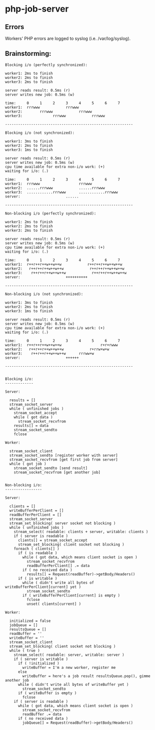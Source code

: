 # php-job-server

## Errors

Workers' PHP errors are logged to syslog (i.e. /var/log/syslog).

## Brainstorming:

    Blocking i/o (perfectly synchronized):

    worker1: 2ms to finish
    worker2: 2ms to finish
    worker3: 2ms to finish

    server reads result: 0.5ms (r)
    server writes new job: 0.5ms (w)

    time:     0     1     2     3     4     5     6     7
    worker1:  rrrwww            rrrwww
    worker2:        rrrwww            rrrwww
    worker3:              rrrwww            rrrwww

    -----------------------------------------------------------

    Blocking i/o (not synchronized):

    worker1: 3ms to finish
    worker2: 2ms to finish
    worker3: 1ms to finish

    server reads result: 0.5ms (r)
    server writes new job: 0.5ms (w)
    cpu time available for extra non-i/o work: (+)
    waiting for i/o: (.)

    time:     0     1     2     3     4     5     6     7
    worker1:  rrrwww                  rrrwww
    worker2:  ......rrrwww            ......rrrwww
    worker3:  ............rrrwww      ............rrrwww
    server:                     ......

    -----------------------------------------------------------

    Non-blocking i/o (perfectly synchronized):

    worker1: 2ms to finish
    worker2: 2ms to finish
    worker3: 2ms to finish

    server reads result: 0.5ms (r)
    server writes new job: 0.5ms (w)
    cpu time available for extra non-i/o work: (+)
    waiting for i/o: (.)

    time:     0     1     2     3     4     5     6     7
    worker1:  r++r++r++w++w++w            r++r++r++w++w++w
    worker2:   r++r++r++w++w++w            r++r++r++w++w++w
    worker3:    r++r++r++w++w++w            r++r++r++w++w++w
    server:                     ++++++++++

    -----------------------------------------------------------

    Non-blocking i/o (not synchronized):

    worker1: 3ms to finish
    worker2: 2ms to finish
    worker3: 1ms to finish

    server reads result: 0.5ms (r)
    server writes new job: 0.5ms (w)
    cpu time available for extra non-i/o work: (+)
    waiting for i/o: (.)

    time:     0     1     2     3     4     5     6     7
    worker1:  r++r++r++w++w++w                  r+r+rwww
    worker2:   r++r++r++w++w++w            r+rrw+w+w
    worker3:    r++r++r++w++w++w      rrrww+w
    server:                     ++++++

    -----------------------------------------------------------


    Blocking i/o:
    -------------

    Server:

      results = []
      stream_socket_server
      while ( unfinished jobs )
        stream_socket_accept
        while ( got data )
          stream_socket_recvfrom
        results[] = data
        stream_socket_sendto
        fclose

    Worker:

      stream_socket_client
      stream_socket_sendto [register worker with server]
      stream_socket_recvfrom [get first job from server]
      while ( got job )
        stream_socket_sendto [send result]
        stream_socket_recvfrom [get another job]


    Non-blocking i/o:
    -----------------

    Server:

      clients = []
      writeBufferPerClient = []
      readBufferPerClient = []
      stream_socket_server
      stream_set_blocking( server socket not blocking )
      while ( unfinished jobs )
        stream_select( readable: clients + server, writable: clients )
        if ( server is readable )
          clients[] = stream_socket_accept
          stream_set_blocking( client socket not blocking )
        foreach ( clients[] )
          if ( is readable )
            while ( got data, which means client socket is open )
              stream_socket_recvfrom
              readBufferPerClient[] .= data
            if ( no received data )
              results[] = Request(readBuffer)->getBody/Headers()
          if ( is writable )
            while ( didn't write all bytes of writeBufferPerClient[current] yet )
              stream_socket_sendto
            if ( writeBufferPerClient[current] is empty )
              fclose
              unset( clients[current] )

    Worker:

      initialized = false
      jobQueue = []
      resultsQueue = []
      readBuffer = ''
      writeBuffer = ''
      stream_socket_client
      stream_set_blocking( client socket not blocking )
      while ( true )
        stream_select( readable: server, writable: server )
        if ( server is writable )
          if ( !initialized )
            writeBuffer = I'm a new worker, register me
          else
            writeBuffer = here's a job result resultsQueue.pop(), gimme another job
          while ( didn't write all bytes of writeBuffer yet )
            stream_socket_sendto
          if ( writeBuffer is empty )
            fclose
        if ( server is readable )
          while ( got data, which means client socket is open )
            stream_socket_recvfrom
            readBuffer .= data
          if ( no received data )
            jobQueue[] = Request(readBuffer)->getBody/Headers()


